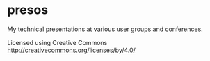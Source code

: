 presos
======

My technical presentations at various user groups and conferences.

Licensed using Creative Commons 
http://creativecommons.org/licenses/by/4.0/
